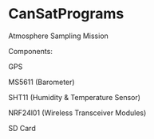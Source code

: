 # CanSatPrograms
Atmosphere Sampling Mission


Components:

GPS

MS5611 (Barometer)

SHT11 (Humidity & Temperature Sensor)

NRF24l01 (Wireless Transceiver Modules)

SD Card
